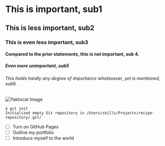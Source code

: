 # This is important, sub1
## This is less important, sub2
### This is even less important, sub3
#### Compared to the prior statements, this is not important, sub 4.
##### Even more unimportant, sub5
###### This holds hardly any degree of importance whatsoever, yet is mentioned, sub6.

![Yaktocat Image](https://camo.githubusercontent.com/d8f7abcee9fdb2cded758cbff3b0b3036d4a4641bf58f0cb221aa3d4c1b17d93/68747470733a2f2f6f63746f6465782e6769746875622e636f6d2f696d616765732f79616b746f6361742e706e67)

```
$ git init
Initialized empty Git repository in /Users/skills/Projects/recipe-repository/.git/
```
- [ ] Turn on GitHub Pages
- [ ] Outline my portfolio
- [ ] Introduce myself to the world
